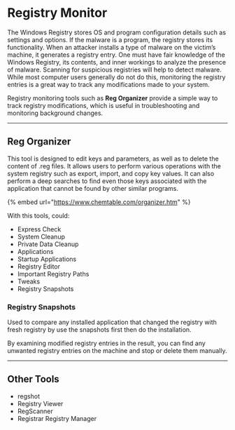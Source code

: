 # Registry Monitor

The Windows Registry stores OS and program configuration details such as settings and options. If the malware is a program, the registry stores its functionality. When an attacker installs a type of malware on the victim’s machine, it generates a registry entry.  One must have fair knowledge of the Windows Registry, its contents, and inner workings to analyze the presence of malware. Scanning for suspicious registries will help to detect malware. While most computer users generally do not do this, monitoring the registry entries is a great way to track any modifications made to your system.

Registry monitoring tools such as **Reg Organizer** provide a simple way to track registry modifications, which is useful in troubleshooting and monitoring background changes.

***

## Reg Organizer

This tool is designed to edit keys and parameters, as well as to delete the content of .reg files. It allows users to perform various operations with the system registry such as export, import, and copy key values. It can also perform a deep searches to find even those keys associated with the application that cannot be found by other similar programs.

{% embed url="https://www.chemtable.com/organizer.htm" %}

With this tools, could:

* Express Check
* System Cleanup
* Private Data Cleanup
* Applications
* Startup Applications
* Registry Editor
* Important Registry Paths
* Tweaks
* Registry Snapshots

### Registry Snapshots

Used to compare any installed application that changed the registry with fresh registry by use the snapshots first then do the installation.

By examining modified registry entries in the result, you can find any unwanted registry entries on the machine and stop or delete them manually.

***

## Other Tools

* regshot
* Registry Viewer
* RegScanner
* Registrar Registry Manager
